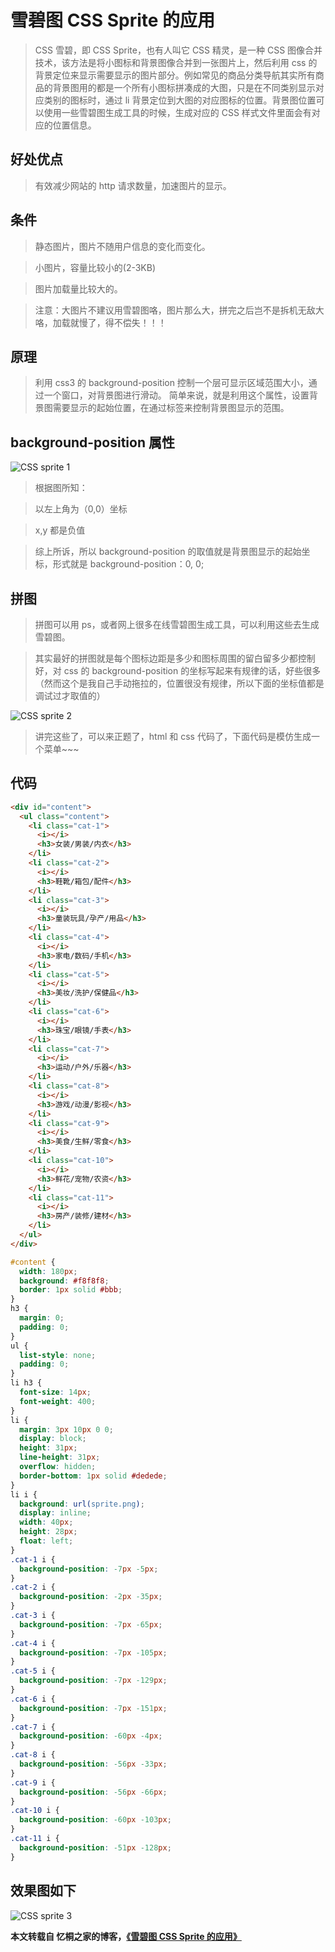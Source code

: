 # 雪碧图 CSS Sprite 的应用

> CSS 雪碧，即 CSS Sprite，也有人叫它 CSS 精灵，是一种 CSS 图像合并技术，该方法是将小图标和背景图像合并到一张图片上，然后利用 css 的背景定位来显示需要显示的图片部分。例如常见的商品分类导航其实所有商品的背景图用的都是一个所有小图标拼凑成的大图，只是在不同类别显示对应类别的图标时，通过 li 背景定位到大图的对应图标的位置。背景图位置可以使用一些雪碧图生成工具的时候，生成对应的 CSS 样式文件里面会有对应的位置信息。

## 好处优点

> 有效减少网站的 http 请求数量，加速图片的显示。

## 条件

> 静态图片，图片不随用户信息的变化而变化。

> 小图片，容量比较小的(2-3KB)

> 图片加载量比较大的。

> 注意：大图片不建议用雪碧图咯，图片那么大，拼完之后岂不是拆机无敌大咯，加载就慢了，得不偿失！！！

## 原理

> 利用 css3 的 background-position 控制一个层可显示区域范围大小，通过一个窗口，对背景图进行滑动。
> 简单来说，就是利用这个属性，设置背景图需要显示的起始位置，在通过标签来控制背景图显示的范围。

## background-position 属性

![CSS sprite 1](https://raw.githubusercontent.com/jiannei/images/main/images/202502211605355.png)

> 根据图所知：

> 以左上角为（0,0）坐标

> x,y 都是负值

> 综上所诉，所以 background-position 的取值就是背景图显示的起始坐标，形式就是 background-position：0, 0;

## 拼图

> 拼图可以用 ps，或者网上很多在线雪碧图生成工具，可以利用这些去生成雪碧图。

> 其实最好的拼图就是每个图标边距是多少和图标周围的留白留多少都控制好，对 css 的 background-position 的坐标写起来有规律的话，好些很多（然而这个是我自己手动拖拉的，位置很没有规律，所以下面的坐标值都是调试过才取值的）

![CSS sprite 2](https://raw.githubusercontent.com/jiannei/images/main/images/202502211606022.png)

> 讲完这些了，可以来正题了，html 和 css 代码了，下面代码是模仿生成一个菜单~~~

## 代码

```html
<div id="content">
  <ul class="content">
    <li class="cat-1">
      <i></i>
      <h3>女装/男装/内衣</h3>
    </li>
    <li class="cat-2">
      <i></i>
      <h3>鞋靴/箱包/配件</h3>
    </li>
    <li class="cat-3">
      <i></i>
      <h3>童装玩具/孕产/用品</h3>
    </li>
    <li class="cat-4">
      <i></i>
      <h3>家电/数码/手机</h3>
    </li>
    <li class="cat-5">
      <i></i>
      <h3>美妆/洗护/保健品</h3>
    </li>
    <li class="cat-6">
      <i></i>
      <h3>珠宝/眼镜/手表</h3>
    </li>
    <li class="cat-7">
      <i></i>
      <h3>运动/户外/乐器</h3>
    </li>
    <li class="cat-8">
      <i></i>
      <h3>游戏/动漫/影视</h3>
    </li>
    <li class="cat-9">
      <i></i>
      <h3>美食/生鲜/零食</h3>
    </li>
    <li class="cat-10">
      <i></i>
      <h3>鲜花/宠物/农资</h3>
    </li>
    <li class="cat-11">
      <i></i>
      <h3>房产/装修/建材</h3>
    </li>
  </ul>
</div>
```

```css
#content {
  width: 180px;
  background: #f8f8f8;
  border: 1px solid #bbb;
}
h3 {
  margin: 0;
  padding: 0;
}
ul {
  list-style: none;
  padding: 0;
}
li h3 {
  font-size: 14px;
  font-weight: 400;
}
li {
  margin: 3px 10px 0 0;
  display: block;
  height: 31px;
  line-height: 31px;
  overflow: hidden;
  border-bottom: 1px solid #dedede;
}
li i {
  background: url(sprite.png);
  display: inline;
  width: 40px;
  height: 28px;
  float: left;
}
.cat-1 i {
  background-position: -7px -5px;
}
.cat-2 i {
  background-position: -2px -35px;
}
.cat-3 i {
  background-position: -7px -65px;
}
.cat-4 i {
  background-position: -7px -105px;
}
.cat-5 i {
  background-position: -7px -129px;
}
.cat-6 i {
  background-position: -7px -151px;
}
.cat-7 i {
  background-position: -60px -4px;
}
.cat-8 i {
  background-position: -56px -33px;
}
.cat-9 i {
  background-position: -56px -66px;
}
.cat-10 i {
  background-position: -60px -103px;
}
.cat-11 i {
  background-position: -51px -128px;
}
```

## 效果图如下

![CSS sprite 3](https://raw.githubusercontent.com/jiannei/images/main/images/202502211606043.png)

**本文转载自 忆桐之家的博客，<a href="http://hongyitong.github.io/2016/12/23/雪碧图CSS%20Sprite的应用/" rel="nofollow">《雪碧图 CSS Sprite 的应用》</a>**
